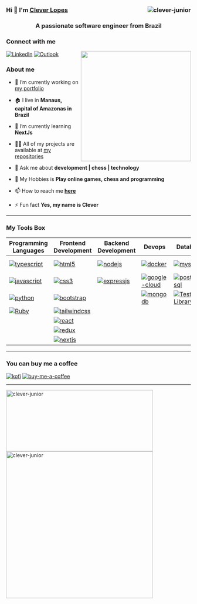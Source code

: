 ### Hi 👋 I'm [Clever Lopes](https://clever-junior.github.io) <img align="right" src="https://komarev.com/ghpvc/?username=clever-junior&label=Profile%20views&color=0e75b6&style=flat" alt="clever-junior" /> 

<h3 align="center">A passionate software engineer from Brazil</h3>

### Connect with me

<p align="left">
 <a href="https://www.linkedin.com/in/clever-lopes/"><img alt="LinkedIn" src="https://img.shields.io/badge/LinkedIn-0077B5?style=for-the-badge&logo=linkedin&logoColor=white" /></a>
 <a href="tkclever.junior@gmail.com"> <img alt="Outlook" src="https://img.shields.io/badge/Microsoft_Outlook-0078D4?style=for-the-badge&logo=microsoft-outlook&logoColor=white" /></a>
 <img align="right" src="https://media0.giphy.com/media/qgQUggAC3Pfv687qPC/giphy.gif" height="300px"/>
</p>



### About me

- 🔭 I’m currently working on [my portfolio](https://clever-junior.github.io/)

- 🏠 I live in **Manaus, capital of Amazonas in Brazil**

- 🌱 I’m currently learning **NextJs**

- 👨‍💻 All of my projects are available at [my repositories](https://github.com/clever-junior?tab=repositories)

- 💬 Ask me about **development | chess | technology**

- 👾 My Hobbies is **Play online games, chess and programming** 

- 📫 How to reach me [**here**](tk_clever.junior@outlook.com)

- ⚡ Fun fact **Yes, my name is Clever**

<hr/>

### My Tools Box

<table>
  <thead>
    <tr>
      <th>Programming Languages</th>
      <th>Frontend Development</th>
      <th>Backend Development</th>
      <th>Devops</th>
      <th>Database</th>
      <th>Tests</th>
      <th>PaaS</th>
    </tr>
  </thead>
  <tbody>
    <tr>
      <td>
        <a
          href="https://www.typescriptlang.org/"
          target="_blank"
          rel="noreferrer"
        >
          <img
            src="https://img.shields.io/badge/typescript-%23007ACC.svg?style=for-the-badge&logo=typescript&logoColor=white"
            alt="typescript"
          />
        </a>
      </td>
      <td>
        <a
          href="https://developer.mozilla.org/pt-BR/docs/Web/HTML"
          target="_blank"
          rel="noreferrer"
        >
          <img
            src="https://img.shields.io/badge/html5-%23E34F26.svg?style=for-the-badge&logo=html5&logoColor=white"
            alt="html5"
          />
        </a>
      </td>
      <td>
        <a href="https://nodejs.org/en/" target="_blank" rel="noreferrer"
          ><img
            src="https://img.shields.io/badge/node.js-6DA55F?style=for-the-badge&logo=node.js&logoColor=white"
            alt="nodejs"
        /></a>
      </td>
      <td>
        <a href="https://docs.docker.com/" target="_blank" rel="noreferrer"
          ><img
            src="https://img.shields.io/badge/docker-%230db7ed.svg?style=for-the-badge&logo=docker&logoColor=white"
            alt="docker"
        /></a>
      </td>
      <td>
        <a href="https://www.mysql.com/" target="_blank" rel="noreferrer"
          ><img
            src="https://img.shields.io/badge/mysql-%2300f.svg?style=for-the-badge&logo=mysql&logoColor=white"
            alt="mysql"
        /></a>
      </td>
      <td>
        <a href="https://jestjs.io/pt-BR/" target="_blank" rel="noreferrer"
          ><img
            src="https://img.shields.io/badge/-jest-%23C21325?style=for-the-badge&logo=jest&logoColor=white"
            alt="jestjs"
        /></a>
      </td>
      <td>
        <a href="https://dashboard.heroku.com/" target="_blank" rel="noreferrer"
          ><img
            src="https://img.shields.io/badge/heroku-%23430098.svg?style=for-the-badge&logo=heroku&logoColor=white"
            alt="heroku"
        /></a>
      </td>
    </tr>
    <tr>
      <td>
        <a
          href="https://developer.mozilla.org/pt-BR/docs/Web/JavaScript"
          target="_blank"
          rel="noreferrer"
        >
          <img
            src="https://img.shields.io/badge/javascript-%23323330.svg?style=for-the-badge&logo=javascript&logoColor=%23F7DF1E"
            alt="javascript"
          />
        </a>
      </td>
      <td>
        <a
          href="https://developer.mozilla.org/pt-BR/docs/Web/CSS"
          target="_blank"
          rel="noreferrer"
          ><img
            src="https://img.shields.io/badge/css3-%231572B6.svg?style=for-the-badge&logo=css3&logoColor=white"
            alt="css3"
        /></a>
      </td>
      <td>
        <a href="https://expressjs.com/pt-br/" target="_blank" rel="noreferrer"
          ><img
            src="https://img.shields.io/badge/express.js-%23404d59.svg?style=for-the-badge&logo=express&logoColor=%2361DAFB"
            alt="expressjs"
        /></a>
      </td>
      <td>
        <a
          href="https://cloud.google.com/?utm_source=bing&utm_medium=cpc&utm_campaign=latam-BR-all-pt-dr-BKWS-all-all-trial-p-dr-1011454-LUAC0016488&utm_content=text-ad-none-any-DEV_c-CRE_-ADGP_Hybrid%20%7C%20BKWS%20-%20MIX%20%7C%20Txt%20~%20GCP_General-KWID_43700067403163469-kwd-78203120071736%3Aloc-20&utm_term=KW_Google%20Cloud-ST_Google%20Cloud&gclid=818668e655e61a652ea50b36eb966ad7&gclsrc=3p.ds"
          target="_blank"
          rel="noreferrer"
          ><img
            src="https://img.shields.io/badge/GoogleCloud-%234285F4.svg?style=for-the-badge&logo=google-cloud&logoColor=white"
            alt="google-cloud"
        /></a>
      </td>
      <td>
        <a href="https://www.postgresql.org/" target="_blank" rel="noreferrer"
          ><img
            src="https://img.shields.io/badge/postgres-%23316192.svg?style=for-the-badge&logo=postgresql&logoColor=white"
            alt="postgressql"
        /></a>
      </td>
      <td>
        <a href="https://mochajs.org/" target="_blank" rel="noreferrer"
          ><img
            src="https://img.shields.io/badge/-mocha-%238D6748?style=for-the-badge&logo=mocha&logoColor=white"
            alt="mochajs"
        /></a>
      </td>
    </tr>
    <tr>
      <td>
        <a href="https://docs.python.org/3/" target="_blank" rel="noreferrer">
          <img
            src="https://img.shields.io/badge/python-3670A0?style=for-the-badge&logo=python&logoColor=ffdd54"
            alt="python"
          />
        </a>
      </td>
      <td>
        <a href="https://getbootstrap.com/" target="_blank" rel="noreferrer"
          ><img
            src="https://img.shields.io/badge/bootstrap-%23563D7C.svg?style=for-the-badge&logo=bootstrap&logoColor=white"
            alt="bootstrap"
          />
        </a>
      </td>
      <td></td>
      <td>
        <a href="https://www.mongodb.com/" target="_blank" rel="noreferrer"
          ><img
            src="https://img.shields.io/badge/MongoDB-%234ea94b.svg?style=for-the-badge&logo=mongodb&logoColor=white"
            alt="mongodb"
        /></a>
      </td>
     <td>
      <a href="https://testing-library.com/"><img src="https://img.shields.io/badge/-TestingLibrary-%23E33332?style=for-the-badge&logo=testing-library&logoColor=white" alt="Testing Library"/></a>
     </td>
    </tr>
    <tr>
      <td>
        <a href="https://www.ruby-lang.org/en/" target="_blank" rel="noreferrer">
          <img src="https://img.shields.io/badge/ruby-%23CC342D.svg?style=for-the-badge&logo=ruby&logoColor=white" alt="Ruby"/>
        </a>
     </td>
      <td>
        <a href="https://tailwindcss.com/" target="_blank" rel="noreferrer"
          ><img
            src="https://img.shields.io/badge/tailwindcss-%2338B2AC.svg?style=for-the-badge&logo=tailwind-css&logoColor=white"
            alt="tailwindcss"
        /></a>
      </td>
    </tr>
    <tr>
      <td></td>
      <td>
        <a href="https://reactjs.org/" target="_blank" rel="noreferrer"
          ><img
            src="https://img.shields.io/badge/react-%2320232a.svg?style=for-the-badge&logo=react&logoColor=%2361DAFB"
            alt="react"
        /></a>
      </td>
    </tr>
    <tr>
      <td></td>
      <td>
        <a href="https://redux.js.org/" target="_blank" rel="noreferrer"
          ><img
            src="https://img.shields.io/badge/redux-%23593d88.svg?style=for-the-badge&logo=redux&logoColor=white"
            alt="redux"
        /></a>
      </td>
    </tr>
    <tr>
      <td></td>
      <td>
        <a href="https://nextjs.org/" target="_blank" rel="noreferrer"
          ><img
            src="https://img.shields.io/badge/Next-black?style=for-the-badge&logo=next.js&logoColor=white"
            alt="nextjs"
        /></a>
      </td>
    </tr>
  </tbody>
</table>


<hr/>

<h3>You can buy me a coffee</h3>
<a href="https://ko-fi.com/cleverjuniortk" target="_blank" rel="noreferrer"><img src="https://img.shields.io/badge/Ko--fi-F16061?style=for-the-badge&logo=ko-fi&logoColor=white" alt="kofi"/></a>
<a href="https://www.buymeacoffee.com/cleverjuniortk" target="_blank" rel="noreferrer"><img src="https://img.shields.io/badge/Buy%20Me%20a%20Coffee-ffdd00?style=for-the-badge&logo=buy-me-a-coffee&logoColor=black" alt="buy-me-a-coffee"/></a>
 
<hr/>

<p>
  <img align="center" height="167px" width="400px" src="https://github-readme-stats.vercel.app/api/top-langs?username=clever-junior&show_icons=true&locale=en&layout=compact" alt="clever-junior" />
  &nbsp;
  <img align="center" heigth="167px" width="400px" src="https://github-readme-stats.vercel.app/api?username=clever-junior&show_icons=true&locale=en" alt="clever-junior" />
</p>

<br/>


